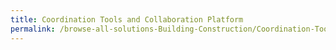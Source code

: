 ```yaml
---
title: Coordination Tools and Collaboration Platform
permalink: /browse-all-solutions-Building-Construction/Coordination-Tools-and-Collaboration-Platform
---
```


